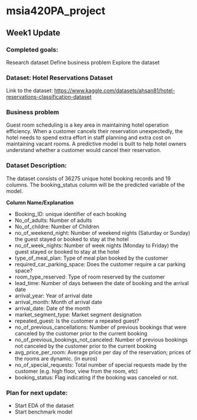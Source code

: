 # msia420PA_project

## Week1 Update

### Completed goals:
Research dataset
Define business problem
Explore the dataset

### Dataset: Hotel Reservations Dataset
Link to the dataset: https://www.kaggle.com/datasets/ahsan81/hotel-reservations-classification-dataset

### Business problem
Guest room scheduling is a key area in maintaining hotel operation efficiency. When a customer cancels their reservation unexpectedly, the hotel needs to spend extra effort in staff planning and extra cost on maintaining vacant rooms. A predictive model is built to help hotel owners understand whether a customer would cancel their reservation.

### Dataset Description:
The dataset consists of 36275 unique hotel booking records and 19 columns. The booking_status column will be the predicted variable of the model. 

**Column Name/Explanation**
- Booking_ID: unique identifier of each booking
- No_of_adults: Number of adults
- No_of_childre: Number of Children
- no_of_weekend_night: Number of weekend nights (Saturday or Sunday) the guest stayed or booked to stay at the hotel
- no_of_week_nights: Number of week nights (Monday to Friday) the guest stayed or booked to stay at the hotel
- type_of_meal_plan: Type of meal plan booked by the customer
- required_car_parking_space: Does the customer require a car parking space?
- room_type_reserved: Type of room reserved by the customer
- lead_time: Number of days between the date of booking and the arrival date
- arrival_year: Year of arrival date
- arrival_month: Month of arrival date
- arrival_date: Date of the month
- market_segment_type: Market segment designation
- repeated_guest: Is the customer a repeated guest?
- no_of_previous_cancellations: Number of previous bookings that were canceled by the customer prior to the current booking
- no_of_previous_bookings_not_canceled: Number of previous bookings not canceled by the customer prior to the current booking
- avg_price_per_room: Average price per day of the reservation; prices of the rooms are dynamic. (in euros)
- no_of_special_requests: Total number of special requests made by the customer (e.g. high floor, view from the room, etc)
- booking_status: Flag indicating if the booking was canceled or not.

### Plan for next update:
- Start EDA of the dataset
- Start benchmark model


